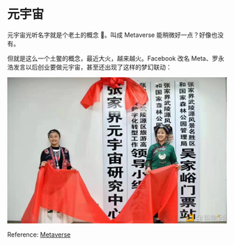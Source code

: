 # 元宇宙

元宇宙光听名字就是个老土的概念 🤪。叫成 Metaverse 能稍微好一点？好像也没有。

但就是这么一个土鳖的概念，最近大火，越来越火。Facebook 改名 Meta、罗永浩发言以后创业要做元宇宙，甚至还出现了这样的梦幻联动：

![80](./assets/1.png)



Reference: [Metaverse](https://en.wikipedia.org/wiki/Metaverse)




